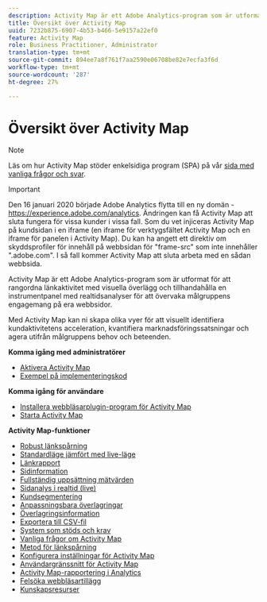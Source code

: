 ```yaml
---
description: Activity Map är ett Adobe Analytics-program som är utformat för att rangordna länkaktivitet med visuella överlägg och tillhandahålla en instrumentpanel med realtidsanalyser för att övervaka målgruppens engagemang på era webbsidor.
title: Översikt över Activity Map
uuid: 7232b875-6907-4b53-b466-5e9157a22ef0
feature: Activity Map
role: Business Practitioner, Administrator
translation-type: tm+mt
source-git-commit: 894ee7a8f761f7aa2590e06708be82e7ecfa3f6d
workflow-type: tm+mt
source-wordcount: '287'
ht-degree: 27%

---
```



# Översikt över Activity Map

>[!NOTE]
>Läs om hur Activity Map stöder enkelsidiga program (SPA) på vår [sida med vanliga frågor och svar](/help/analyze/activity-map/activitymap-faq.md).

>[!IMPORTANT]
>Den 16 januari 2020 började Adobe Analytics flytta till en ny domän - https://experience.adobe.com/analytics. Ändringen kan få Activity Map att sluta fungera för vissa kunder i vissa fall. Som du vet injiceras Activity Map på kundsidan i en iframe (en iframe för verktygsfältet Activity Map och en iframe för panelen i Activity Map). Du kan ha angett ett direktiv om skyddsprofiler för innehåll på webbsidan för &quot;frame-src&quot; som inte innehåller &quot;.adobe.com&quot;. I så fall kommer Activity Map att sluta arbeta med en sådan webbsida.

Activity Map är ett Adobe Analytics-program som är utformat för att rangordna länkaktivitet med visuella överlägg och tillhandahålla en instrumentpanel med realtidsanalyser för att övervaka målgruppens engagemang på era webbsidor.

Med Activity Map kan ni skapa olika vyer för att visuellt identifiera kundaktivitetens acceleration, kvantifiera marknadsföringssatsningar och agera utifrån målgruppens behov och beteenden.

**Komma igång med administratörer**

* [Aktivera Activity Map](activitymap-getting-started/activitymap-getting-started-admins/activitymap-enable.md)
* [Exempel på implementeringskod](activitymap-getting-started/activitymap-getting-started-admins/activitymap-sample-implementation-code.md)

**Komma igång för användare**

* [Installera webbläsarplugin-program för Activity Map](activitymap-getting-started/activitymap-getting-started-users/activitymap-install.md)
* [Starta Activity Map](activitymap-getting-started/activitymap-getting-started-users/activitymap-launch.md)

**Activity Map-funktioner**

* [Robust länkspårning](lnk-tracking-overview.md)
* [Standardläge jämfört med live-läge](activitymap-standard-live.md)
* [Länkrapport](activitymap-links-report.md)
* [Sidinformation](activitymap-page-flow.md)
* [Fullständig uppsättning mätvärden](activitymap-complete-metrics.md)
* [Sidanalys i realtid (live)](activitymap-realtime.md)
* [Kundsegmentering](activitymap-multiple-segments.md)
* [Anpassningsbara överlagringar](activitymap-gainerslosers.md)
* [Överlagringsinformation](activitymap-overlay-details.md)
* [Exportera till CSV-fil](activitymap-csv.md)
* [System som stöds och krav](activitymap-sysreqs.md)
* [Vanliga frågor om Activity Map](activitymap-faq.md)
* [Metod för länkspårning](activitymap-link-tracking/activitymap-link-tracking-methodology.md)
* [Konfigurera inställningar för Activity Map](activitymap-overlay-settings.md)
* [Användargränssnitt för Activity Map](activitymap-user-interface.md)
* [Activity Map-rapportering i Analytics](activitymap-reporting-analytics.md)
* [Felsöka webbläsartillägg](troubleshooting-browser-extensions.md)
* [Kunskapsresurser](activitymap-info-resources.md)

